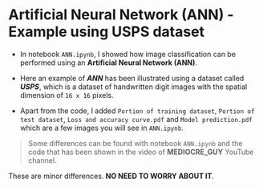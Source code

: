 # Artificial Neural Network (ANN) - Example using USPS dataset

* In notebook `ANN.ipynb`, I showed how image classification can be performed using an **Artificial Neural Network (ANN)**.

* Here an example of _**ANN**_ has been illustrated using a dataset called _**USPS**_, which is a dataset of handwritten digit images with the spatial dimension of `16 x 16` pixels.
 
* Apart from the code, I added `Portion of training dataset`, `Portion of test dataset`, `Loss and accuracy curve.pdf` and `Model prediction.pdf` which are a few images you will see in `ANN.ipynb`.

> Some differences can be found with notebook `ANN.ipynb` and the code that has been shown in the video of __MEDIOCRE_GUY__ YouTube channel.

These are minor differences. __NO NEED TO WORRY ABOUT IT__.
